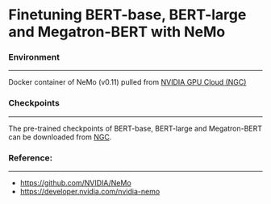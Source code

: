 # Finetuning BERT-base, BERT-large and Megatron-BERT with NeMo

### Environment
---
Docker container of NeMo (v0.11) pulled from <a href="https://ngc.nvidia.com/">NVIDIA GPU Cloud (NGC)</a>



### Checkpoints
---
The pre-trained checkpoints of BERT-base, BERT-large and Megatron-BERT can be downloaded from <a href="https://ngc.nvidia.com/">NGC</a>.



### Reference:
---
- https://github.com/NVIDIA/NeMo
- https://developer.nvidia.com/nvidia-nemo 


